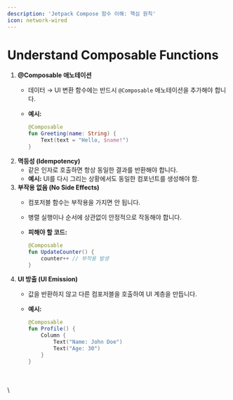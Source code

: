 ```yaml
---
description: 'Jetpack Compose 함수 이해: 핵심 원칙'
icon: network-wired
---
```


# Understand Composable Functions

1. **@Composable 애노테이션**
   * 데이터 → UI 변환 함수에는 반드시 `@Composable` 애노테이션을 추가해야 합니다.
   *   **예시:**

       ```kotlin
       @Composable
       fun Greeting(name: String) {
           Text(text = "Hello, $name!")
       }
       ```
2. **멱등성 (Idempotency)**
   * 같은 인자로 호출하면 항상 동일한 결과를 반환해야 합니다.
   * **예시:** UI를 다시 그리는 상황에서도 동일한 컴포넌트를 생성해야 함.
3. **부작용 없음 (No Side Effects)**
   * 컴포저블 함수는 부작용을 가지면 안 됩니다.
   * 병렬 실행이나 순서에 상관없이 안정적으로 작동해야 합니다.
   *   **피해야 할 코드:**

       ```kotlin
       @Composable
       fun UpdateCounter() {
           counter++ // 부작용 발생
       }
       ```
4. **UI 방출 (UI Emission)**
   * 값을 반환하지 않고 다른 컴포저블을 호출하여 UI 계층을 만듭니다.
   *   **예시:**

       ```kotlin
       @Composable
       fun Profile() {
           Column {
               Text("Name: John Doe")
               Text("Age: 30")
           }
       }
       ```



\
\
\
